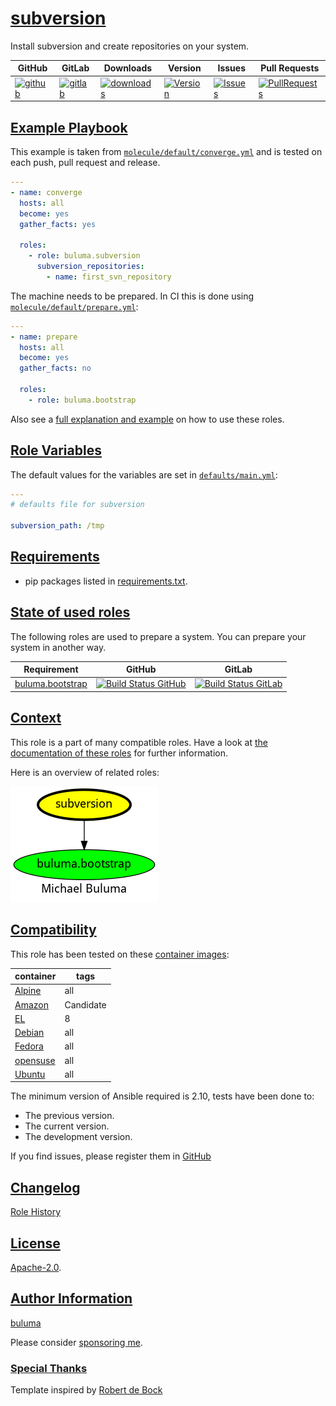 # [subversion](#subversion)

Install subversion and create repositories on your system.

|GitHub|GitLab|Downloads|Version|Issues|Pull Requests|
|------|------|-------|-------|------|-------------|
|[![github](https://github.com/buluma/ansible-role-subversion/workflows/Ansible%20Molecule/badge.svg)](https://github.com/buluma/ansible-role-subversion/actions)|[![gitlab](https://gitlab.com/shadowwalker/ansible-role-subversion/badges/master/pipeline.svg)](https://gitlab.com/shadowwalker/ansible-role-subversion)|[![downloads](https://img.shields.io/ansible/role/d/4846)](https://galaxy.ansible.com/buluma/subversion)|[![Version](https://img.shields.io/github/release/buluma/ansible-role-subversion.svg)](https://github.com/buluma/ansible-role-subversion/releases/)|[![Issues](https://img.shields.io/github/issues/buluma/ansible-role-subversion.svg)](https://github.com/buluma/ansible-role-subversion/issues/)|[![PullRequests](https://img.shields.io/github/issues-pr-closed-raw/buluma/ansible-role-subversion.svg)](https://github.com/buluma/ansible-role-subversion/pulls/)|

## [Example Playbook](#example-playbook)

This example is taken from [`molecule/default/converge.yml`](https://github.com/buluma/ansible-role-subversion/blob/master/molecule/default/converge.yml) and is tested on each push, pull request and release.

```yaml
---
- name: converge
  hosts: all
  become: yes
  gather_facts: yes

  roles:
    - role: buluma.subversion
      subversion_repositories:
        - name: first_svn_repository
```

The machine needs to be prepared. In CI this is done using [`molecule/default/prepare.yml`](https://github.com/buluma/ansible-role-subversion/blob/master/molecule/default/prepare.yml):

```yaml
---
- name: prepare
  hosts: all
  become: yes
  gather_facts: no

  roles:
    - role: buluma.bootstrap
```

Also see a [full explanation and example](https://buluma.github.io/how-to-use-these-roles.html) on how to use these roles.

## [Role Variables](#role-variables)

The default values for the variables are set in [`defaults/main.yml`](https://github.com/buluma/ansible-role-subversion/blob/master/defaults/main.yml):

```yaml
---
# defaults file for subversion

subversion_path: /tmp
```

## [Requirements](#requirements)

- pip packages listed in [requirements.txt](https://github.com/buluma/ansible-role-subversion/blob/master/requirements.txt).

## [State of used roles](#state-of-used-roles)

The following roles are used to prepare a system. You can prepare your system in another way.

| Requirement | GitHub | GitLab |
|-------------|--------|--------|
|[buluma.bootstrap](https://galaxy.ansible.com/buluma/bootstrap)|[![Build Status GitHub](https://github.com/buluma/ansible-role-bootstrap/workflows/Ansible%20Molecule/badge.svg)](https://github.com/buluma/ansible-role-bootstrap/actions)|[![Build Status GitLab](https://gitlab.com/shadowwalker/ansible-role-bootstrap/badges/master/pipeline.svg)](https://gitlab.com/shadowwalker/ansible-role-bootstrap)|

## [Context](#context)

This role is a part of many compatible roles. Have a look at [the documentation of these roles](https://buluma.github.io/) for further information.

Here is an overview of related roles:

![dependencies](https://raw.githubusercontent.com/buluma/ansible-role-subversion/png/requirements.png "Dependencies")

## [Compatibility](#compatibility)

This role has been tested on these [container images](https://hub.docker.com/u/buluma):

|container|tags|
|---------|----|
|[Alpine](https://hub.docker.com/repository/docker/buluma/alpine/general)|all|
|[Amazon](https://hub.docker.com/repository/docker/buluma/amazonlinux/general)|Candidate|
|[EL](https://hub.docker.com/repository/docker/buluma/enterpriselinux/general)|8|
|[Debian](https://hub.docker.com/repository/docker/buluma/debian/general)|all|
|[Fedora](https://hub.docker.com/repository/docker/buluma/fedora/general)|all|
|[opensuse](https://hub.docker.com/repository/docker/buluma/opensuse/general)|all|
|[Ubuntu](https://hub.docker.com/repository/docker/buluma/ubuntu/general)|all|

The minimum version of Ansible required is 2.10, tests have been done to:

- The previous version.
- The current version.
- The development version.

If you find issues, please register them in [GitHub](https://github.com/buluma/ansible-role-subversion/issues)

## [Changelog](#changelog)

[Role History](https://github.com/buluma/ansible-role-subversion/blob/master/CHANGELOG.md)

## [License](#license)

[Apache-2.0](https://github.com/buluma/ansible-role-subversion/blob/master/LICENSE).

## [Author Information](#author-information)

[buluma](https://buluma.github.io/)

Please consider [sponsoring me](https://github.com/sponsors/buluma).

### [Special Thanks](#special-thanks)

Template inspired by [Robert de Bock](https://github.com/robertdebock)

